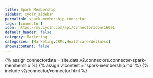 ```yaml
---
title: Spark Membership
sidebar: cyclr_sidebar
permalink: spark-membership-connector
tags: [connector]
icon: https://my.cyclr.com/api/ConnectorIcon/16091
default_header: false
category: Marketing
categories: [Marketing,CRMs,Healthcare/Wellness]
showv1content: false
---
```

{% assign connectordata = site.data.v2.connectors.connector-spark-membership %}
{% assign v1content = 'spark-membership.md' %}
{% include v2/connector/connector.html %}	